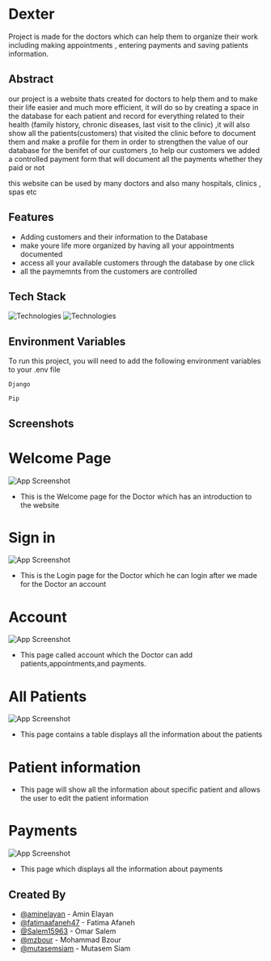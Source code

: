 # Dexter

Project is made for the doctors which can help them to organize their work including making appointments , entering payments
and saving patients information.


## Abstract



our project is a website thats created for doctors to help them and to make their life easier and much more efficient,
it will do so by creating a space in the database for each patient and record for everything related to their health (family history, chronic diseases, last visit to the clinic)
,it will also show all the patients(customers) that visited the clinic before to document them and make a profile for them in order to strengthen the value of our database for the benifet of our customers
,to help our customers we added a controlled payment form that will document all the payments whether they paid or not

this website can be used by many doctors and also many hospitals, clinics , spas etc 

## Features

- Adding customers and their information to the Database
- make youre life more organized by having all your appointments documented 
- access all your available customers through the database by one click 
- all the paymemnts from the customers are controlled 


## Tech Stack


![Technologies](https://miro.medium.com/max/1400/1*slHeZngyeUr7ypEz7MNL5w.png)
![Technologies](https://res.cloudinary.com/practicaldev/image/fetch/s--vIObQAxH--/c_imagga_scale,f_auto,fl_progressive,h_420,q_auto,w_1000/https://dev-to-uploads.s3.amazonaws.com/i/d9taiqwp0968js9hcn5u.png)



## Environment Variables

To run this project, you will need to add the following environment variables to your .env file

`Django`

`Pip`


## Screenshots

# Welcome Page 
![App Screenshot](https://s1.gifyu.com/images/Screen_Recording_2022-10-15_at_6_10_57_PM_AdobeExpress-2.gif)
 - This is the Welcome page for the Doctor which has an introduction to the website
# Sign in 
![App Screenshot](https://i.ibb.co/VjnHtdp/login-screen.png)
 - This is the Login page for the Doctor which he can login after we made for the Doctor an account 
# Account
![App Screenshot](https://s4.gifyu.com/images/Screen_Recording_2022-10-15_at_6_16_09_PM_AdobeExpress.gif)
 - This page called account which the Doctor can add patients,appointments,and payments.
# All Patients
![App Screenshot](https://i.ibb.co/crx6GC4/all-patient.png)
 - This page contains a table displays all the information about the patients 
# Patient information

 - This page will show all the information about specific patient and allows the user to edit the patient information 
# Payments
![App Screenshot](https://i.ibb.co/yynzBgv/payments-list.png)
 - This page which displays all the information about payments
## Created By

- [@aminelayan](https://github.com/aminelayan) - Amin Elayan
- [@fatimaafaneh47](https://github.com/fatimaafaneh47) - Fatima Afaneh
- [@Salem15963](https://github.com/Salem15963) - Omar Salem
- [@mzbour](https://github.com/mzbour) - Mohammad Bzour
- [@mutasemsiam](https://github.com/mutasemsiam) - Mutasem Siam



